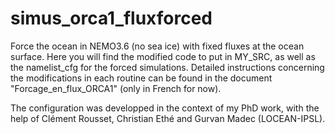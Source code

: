 # simus_orca1_fluxforced

Force the ocean in NEMO3.6 (no sea ice) with fixed fluxes at the ocean surface. Here you will find the modified code to put in MY_SRC, as well as the namelist_cfg for the forced simulations. Detailed instructions concerning the modifications in each routine can be found in the document "Forcage_en_flux_ORCA1" (only in French for now).

The configuration was developped in the context of my PhD work, with the help of Clément Rousset, Christian Ethé and Gurvan Madec (LOCEAN-IPSL). 

